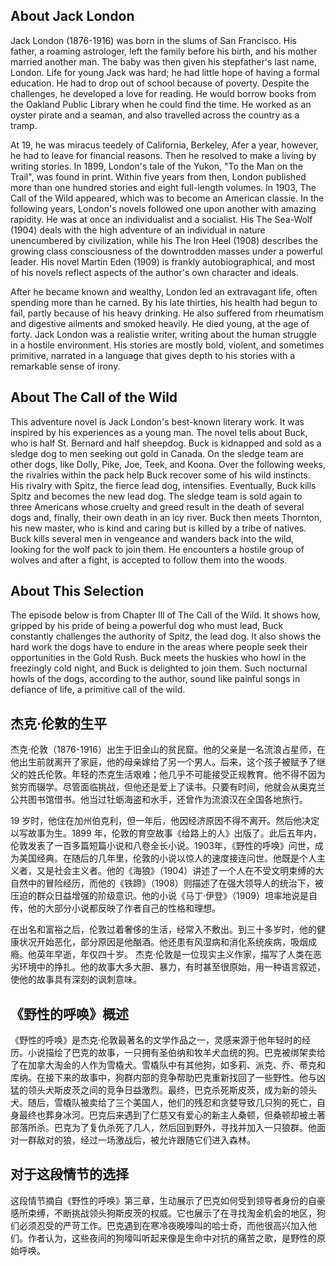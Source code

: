 ## About Jack London

Jack London (1876-1916) was born in the slums of San Francisco. His father, a roaming astrologer, left the family before his birth, and his mother married another man. The baby was then given his stepfather's last name, London. Life for young Jack was hard; he had little hope of having a formal education. He had to drop out of school because of poverty. Despite the challenges, he developed a love for reading. He would borrow books from the Oakland Public Library when he could find the time. He worked as an oyster pirate and a seaman, and also travelled across the country as a tramp.

At 19, he was miracus teedely of
California, Berkeley, Afer a year, however, he had to leave for financial reasons. Then he resolved to make a living by writing stories. In 1899, London's tale of the Yukon, "To the Man on the Trail", was found in print. Within five years from then, London published more than one hundred stories and eight full-length volumes. In 1903, The Call of the Wild appeared, which was to become an American classie. In the following years, London's novels followed one upon another with amazing rapidity. He was at once an individualist and a socialist. His The Sea-Wolf
(1904) deals with the high adventure of an individual in nature unencumbered by civilization, while his The Iron Heel (1908) describes the growing class consciousness of the downtrodden masses under a powerful leader. His novel Martin Eden (1909) is frankly autobiographical, and most of his novels reflect aspects of the author's own character and ideals. 

After he became known and wealthy, London led an extravagant life, often spending more than he carned. By his late thirties, his health had begun to fail, partly because of his heavy drinking. He also suffered from rheumatism and digestive ailments and smoked heavily. He died young, at the age of forty.
Jack London was a realistie writer, writing about the human struggle in a hostile environment. His stories are mostly bold, violent, and sometimes primitive, narrated in a language that gives depth to his stories with a remarkable sense of irony.

## About The Call of the Wild

This adventure novel is Jack London's best-known literary work. It was inspired by his experiences as a young man. The novel tells about Buck, who is half St. Bernard and half sheepdog. Buck is kidnapped and sold as a sledge dog to men seeking out gold in Canada. On the sledge team are other dogs, like Dolly, Pike, Joe, Teek, and Koona. Over the following weeks, the rivalries within the pack help Buck recover some of his wild instincts. His rivalry with Spitz, the fierce lead dog, intensifies. Eventually, Buck kills Spitz and becomes the new lead dog. The sledge team is sold again to three Americans whose cruelty and greed result in the death of several dogs and, finally, their own death in an icy river. Buck then meets Thornton, his new master, who is kind and caring but is killed by a tribe of natives. Buck kills several men in vengeance and wanders back into the wild, looking for the wolf pack to join them. He encounters a hostile group of wolves and after a fight, is accepted to follow them into the woods.
## About This Selection

The episode below is from Chapter Ill of The Call of the Wild. It shows how, gripped by his pride of being a powerful dog who must lead, Buck constantly challenges the authority of Spitz, the lead dog. It also shows the hard work the dogs have to endure in the areas where people seek their opportunities in the Gold Rush. Buck meets the huskies who howl in the freezingly cold night, and Buck is delighted to join them. Such nocturnal howls of the dogs, according to the author, sound like painful songs in defiance of life, a primitive call of the wild.

## 杰克·伦敦的生平 

杰克·伦敦（1876-1916）出生于旧金山的贫民窟。他的父亲是一名流浪占星师，在他出生前就离开了家庭，他的母亲嫁给了另一个男人。后来，这个孩子被赋予了继父的姓氏伦敦。年轻的杰克生活艰难；他几乎不可能接受正规教育。他不得不因为贫穷而辍学。尽管面临挑战，但他还是爱上了读书。只要有时间，他就会从奥克兰公共图书馆借书。他当过牡蛎海盗和水手，还曾作为流浪汉在全国各地旅行。

19 岁时，他住在加州伯克利，但一年后，他因经济原因不得不离开。然后他决定以写故事为生。1899 年，伦敦的育空故事《给路上的人》出版了。此后五年内，伦敦发表了一百多篇短篇小说和八卷全长小说。1903年，《野性的呼唤》问世，成为美国经典。在随后的几年里，伦敦的小说以惊人的速度接连问世。他既是个人主义者，又是社会主义者。他的《海狼》（1904）讲述了一个人在不受文明束缚的大自然中的冒险经历，而他的《铁蹄》（1908）则描述了在强大领导人的统治下，被压迫的群众日益增强的阶级意识。他的小说《马丁·伊登》（1909）坦率地说是自传，他的大部分小说都反映了作者自己的性格和理想。

在出名和富裕之后，伦敦过着奢侈的生活，经常入不敷出。到三十多岁时，他的健康状况开始恶化，部分原因是他酗酒。他还患有风湿病和消化系统疾病，吸烟成瘾。他英年早逝，年仅四十岁。 杰克·伦敦是一位现实主义作家，描写了人类在恶劣环境中的挣扎。他的故事大多大胆、暴力，有时甚至很原始，用一种语言叙述，使他的故事具有深刻的讽刺意味。

## 《野性的呼唤》概述 

《野性的呼唤》是杰克·伦敦最著名的文学作品之一，灵感来源于他年轻时的经历。小说描绘了巴克的故事，一只拥有圣伯纳和牧羊犬血统的狗。巴克被绑架卖给了在加拿大淘金的人作为雪橇犬。雪橇队中有其他狗，如多莉、派克、乔、蒂克和库纳。在接下来的故事中，狗群内部的竞争帮助巴克重新找回了一些野性。他与凶猛的领头犬斯皮茨之间的竞争日益激烈。最终，巴克杀死斯皮茨，成为新的领头犬。随后，雪橇队被卖给了三个美国人，他们的残忍和贪婪导致几只狗的死亡，自身最终也葬身冰河。巴克后来遇到了仁慈又有爱心的新主人桑顿，但桑顿却被土著部落所杀。巴克为了复仇杀死了几人，然后回到野外，寻找并加入一只狼群。他面对一群敌对的狼，经过一场激战后，被允许跟随它们进入森林。 

## 对于这段情节的选择

这段情节摘自《野性的呼唤》第三章，生动展示了巴克如何受到领导者身份的自豪感所束缚，不断挑战领头狗斯皮茨的权威。它也展示了在寻找淘金机会的地区，狗们必须忍受的严苛工作。巴克遇到在寒冷夜晚嚎叫的哈士奇，而他很高兴加入他们。作者认为，这些夜间的狗嚎叫听起来像是生命中对抗的痛苦之歌，是野性的原始呼唤。
